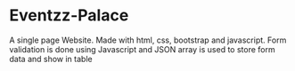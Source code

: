 # Eventzz-Palace
A single page Website. Made with html, css, bootstrap and javascript. Form validation is done using Javascript and JSON array is used to store form data and show in table
